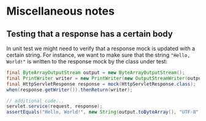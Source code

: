 # Miscellaneous notes


## Testing that a response has a certain body

In unit test we might need to verify that a response mock is updated with a certain string. For instance, we want to
make sure that the string `"Hello, World!"` is written to the response mock by the class under test:

```java
final ByteArrayOutputStream output = new ByteArrayOutputStream();
final PrintWriter writer = new PrintWriter(new OutputStreamWriter(output));
final HttpServletResponse response = mock(HttpServletResponse.class);
when(response.getWriter()).thenReturn(writer);

// additional code...
servlet.service(request, response);
assertEquals("Hello, World!", new String(output.toByteArray(), "UTF-8"));
```